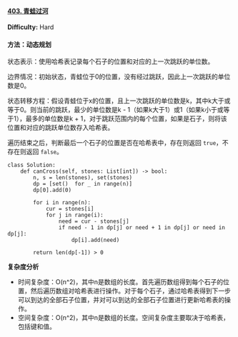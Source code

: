 #### [403. 青蛙过河](https://leetcode-cn.com/problems/frog-jump/)

**Difficulty:** Hard

#### 方法：动态规划

状态表示：使用哈希表记录每个石子的位置和对应的上一次跳跃的单位数。

边界情况：初始状态，青蛙位于0的位置，没有经过跳跃，因此上一次跳跃的单位数是0。

状态转移方程：假设青蛙位于x的位置，且上一次跳跃的单位数是k，其中k大于或等于0。则当前的跳跃，最少的单位数是k - 1（如果k大于1）或1（如果k小于或等于1），最多的单位数是k + 1，对于跳跃范围内的每个位置，如果是石子，则将该位置和对应的跳跃单位数存入哈希表。

遍历结束之后，判断最后一个石子的位置是否在哈希表中，存在则返回 `true`，不存在则返回 `false`。

```
class Solution:
    def canCross(self, stones: List[int]) -> bool:
        n, s = len(stones), set(stones)
        dp = [set()  for _ in range(n)]
        dp[0].add(0)

        for i in range(n):
            cur = stones[i]
            for j in range(i):
                need = cur - stones[j]
                if need - 1 in dp[j] or need + 1 in dp[j] or need in dp[j]:
                    dp[i].add(need)
        
        return len(dp[-1]) > 0
```

**复杂度分析**

- 时间复杂度：O(n^2)，其中n是数组的长度。首先遍历数组得到每个石子的位置，然后遍历数组对哈希表进行操作。对于每个石子，通过哈希表得到下一步可以到达的全部石子位置，并对可以到达的全部石子位置进行更新哈希表的操作。
- 空间复杂度：O(n^2)，其中n是数组的长度。空间复杂度主要取决于哈希表，包括键和值。